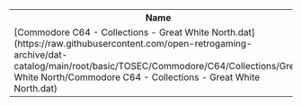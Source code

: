 <table>
<tr><th>Name</th><th>Size</th></tr>
<tr><td>
[Commodore C64 - Collections - Great White North.dat](https://raw.githubusercontent.com/open-retrogaming-archive/dat-catalog/main/root/basic/TOSEC/Commodore/C64/Collections/Great White North/Commodore C64 - Collections - Great White North.dat)
</td><td>91272</td></tr>
</table>
